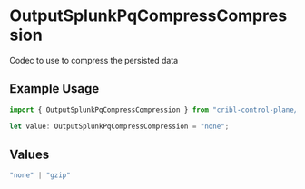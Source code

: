 # OutputSplunkPqCompressCompression

Codec to use to compress the persisted data

## Example Usage

```typescript
import { OutputSplunkPqCompressCompression } from "cribl-control-plane/models";

let value: OutputSplunkPqCompressCompression = "none";
```

## Values

```typescript
"none" | "gzip"
```